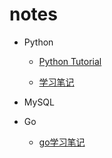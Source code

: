 # notes
* Python
    - [Python Tutorial](python/Python_tutorial/README.md)

    - [学习笔记](python/2017/README.md)
* MySQL

* Go
    - [go学习笔记](go/go_study_notes/README.md)
